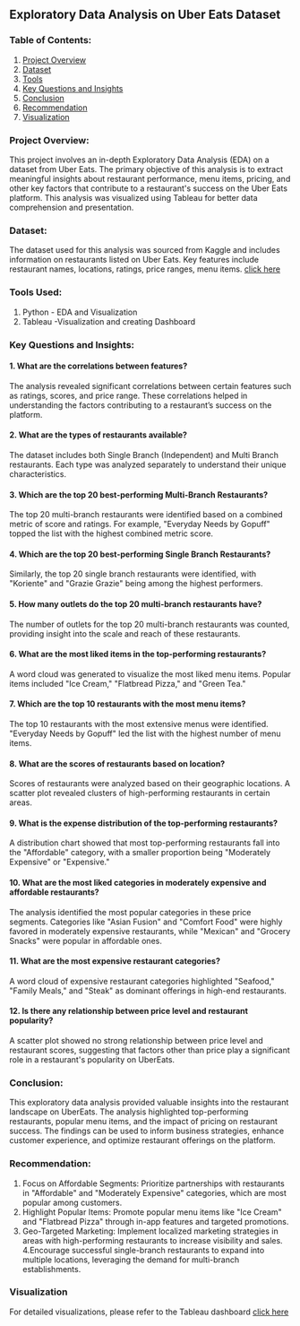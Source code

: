 ## Exploratory Data Analysis on Uber Eats Dataset

### Table of Contents:
1. [Project Overview](#project-overview)
2. [Dataset](#dataset)
3. [Tools](#tools-used)
4. [Key Questions and Insights](#key-questions-and-insights)
5. [Conclusion](#conclusion)
6. [Recommendation](#recommendation)
7. [Visualization](#visualization)

### Project Overview:
This project involves an in-depth Exploratory Data Analysis (EDA) on a dataset from Uber Eats. 
The primary objective of this analysis is to extract meaningful insights about restaurant performance, menu items, pricing, 
and other key factors that contribute to a restaurant's success on the Uber Eats platform. 
This analysis was visualized using Tableau for better data comprehension and presentation.

### Dataset: 
The dataset used for this analysis was sourced from Kaggle and includes information on restaurants listed on Uber Eats. 
Key features include restaurant names, locations, ratings, price ranges, menu items. [click here](https://www.kaggle.com/datasets/ahmedshahriarsakib/uber-eats-usa-restaurants-menus)

### Tools Used:
1. Python - EDA and Visualization
2. Tableau -Visualization and creating Dashboard

### Key Questions and Insights:

#### 1. What are the correlations between features?
The analysis revealed significant correlations between certain features such as ratings, scores,
and price range. These correlations helped in understanding the factors contributing to a restaurant’s 
success on the platform.
        
#### 2. What are the types of restaurants available?
The dataset includes both Single Branch (Independent) and Multi Branch restaurants. 
Each type was analyzed separately to understand their unique characteristics.
        
#### 3. Which are the top 20 best-performing Multi-Branch Restaurants?
The top 20 multi-branch restaurants were identified based on a combined metric of score and ratings. For example,
"Everyday Needs by Gopuff" topped the list with the highest combined metric score.

#### 4. Which are the top 20 best-performing Single Branch Restaurants?
Similarly, the top 20 single branch restaurants were identified, with "Koriente" and "Grazie Grazie" 
being among the highest performers.

#### 5. How many outlets do the top 20 multi-branch restaurants have?
The number of outlets for the top 20 multi-branch restaurants was counted, 
providing insight into the scale and reach of these restaurants.

#### 6. What are the most liked items in the top-performing restaurants?
A word cloud was generated to visualize the most liked menu items. Popular items included "Ice Cream," 
"Flatbread Pizza," and "Green Tea."

#### 7. Which are the top 10 restaurants with the most menu items?
The top 10 restaurants with the most extensive menus were identified. "Everyday Needs by Gopuff" led 
the list with the highest number of menu items.

#### 8. What are the scores of restaurants based on location?
Scores of restaurants were analyzed based on their geographic locations. A scatter plot revealed 
clusters of high-performing restaurants in certain areas.

#### 9. What is the expense distribution of the top-performing restaurants?
A distribution chart showed that most top-performing restaurants fall into the "Affordable" category, 
with a smaller proportion being "Moderately Expensive" or "Expensive."

#### 10. What are the most liked categories in moderately expensive and affordable restaurants?
The analysis identified the most popular categories in these price segments. Categories like "Asian Fusion" and 
"Comfort Food" were highly favored in moderately expensive restaurants, while "Mexican" and "Grocery Snacks" were popular in affordable ones.

#### 11. What are the most expensive restaurant categories?
A word cloud of expensive restaurant categories highlighted "Seafood," "Family Meals," and "Steak" 
as dominant offerings in high-end restaurants.

#### 12. Is there any relationship between price level and restaurant popularity?
A scatter plot showed no strong relationship between price level and restaurant scores, suggesting that factors other than
price play a significant role in a restaurant's popularity on UberEats.

### Conclusion: 
This exploratory data analysis provided valuable insights into the restaurant landscape on UberEats.
The analysis highlighted top-performing restaurants, popular menu items, and the impact of pricing on restaurant success. 
The findings can be used to inform business strategies, enhance customer experience, and optimize restaurant offerings on the platform.

### Recommendation:
1. Focus on Affordable Segments: Prioritize partnerships with restaurants in "Affordable" and
   "Moderately Expensive" categories, which are most popular among customers.
2. Highlight Popular Items: Promote popular menu items like "Ice Cream" and "Flatbread Pizza"
   through in-app features and targeted promotions.
3. Geo-Targeted Marketing: Implement localized marketing strategies in areas with high-performing
   restaurants to increase visibility and sales.
4.Encourage successful single-branch restaurants to expand into multiple locations,
  leveraging the demand for multi-branch establishments.

### Visualization 
For detailed visualizations, please refer to the Tableau dashboard [click here](https://public.tableau.com/views/UberEats_Visualization/UberEats-Visualization?:language=en-US&publish=yes&:sid=&:redirect=auth&:display_count=n&:origin=viz_share_link)
